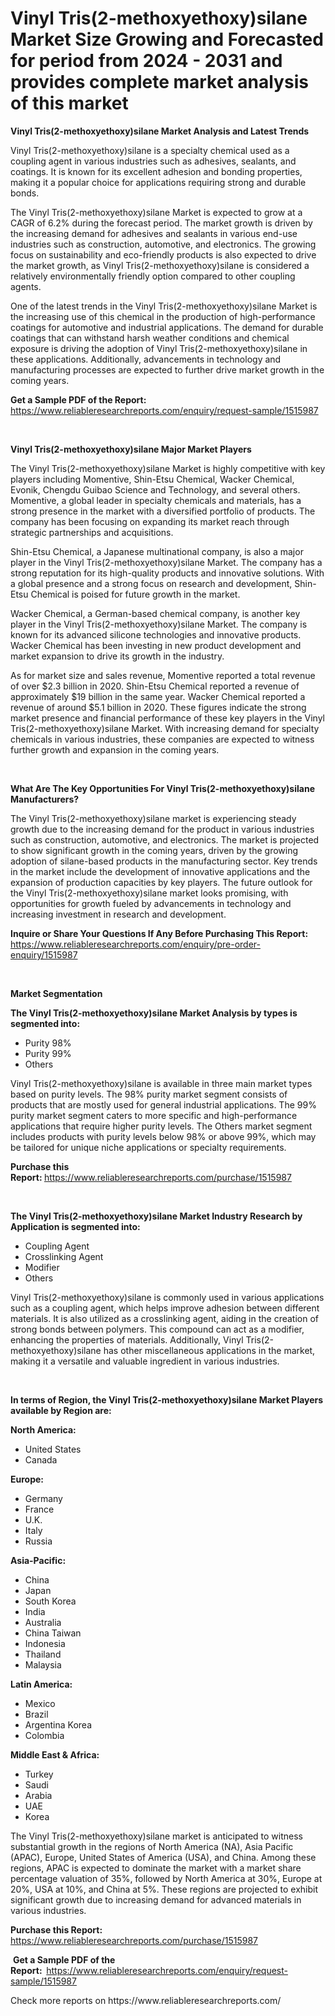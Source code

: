 <p><h1>Vinyl Tris(2-methoxyethoxy)silane Market Size Growing and Forecasted for period from 2024 - 2031 and provides complete market analysis of this market</h1></p><p><strong>Vinyl Tris(2-methoxyethoxy)silane Market Analysis and Latest Trends</strong></p>
<p><p>Vinyl Tris(2-methoxyethoxy)silane is a specialty chemical used as a coupling agent in various industries such as adhesives, sealants, and coatings. It is known for its excellent adhesion and bonding properties, making it a popular choice for applications requiring strong and durable bonds.</p><p>The Vinyl Tris(2-methoxyethoxy)silane Market is expected to grow at a CAGR of 6.2% during the forecast period. The market growth is driven by the increasing demand for adhesives and sealants in various end-use industries such as construction, automotive, and electronics. The growing focus on sustainability and eco-friendly products is also expected to drive the market growth, as Vinyl Tris(2-methoxyethoxy)silane is considered a relatively environmentally friendly option compared to other coupling agents.</p><p>One of the latest trends in the Vinyl Tris(2-methoxyethoxy)silane Market is the increasing use of this chemical in the production of high-performance coatings for automotive and industrial applications. The demand for durable coatings that can withstand harsh weather conditions and chemical exposure is driving the adoption of Vinyl Tris(2-methoxyethoxy)silane in these applications. Additionally, advancements in technology and manufacturing processes are expected to further drive market growth in the coming years.</p></p>
<p><strong>Get a Sample PDF of the Report:&nbsp;</strong> <a href="https://www.reliableresearchreports.com/enquiry/request-sample/1515987">https://www.reliableresearchreports.com/enquiry/request-sample/1515987</a></p>
<p>&nbsp;</p>
<p><strong>Vinyl Tris(2-methoxyethoxy)silane Major Market Players</strong></p>
<p><p>The Vinyl Tris(2-methoxyethoxy)silane Market is highly competitive with key players including Momentive, Shin-Etsu Chemical, Wacker Chemical, Evonik, Chengdu Guibao Science and Technology, and several others. Momentive, a global leader in specialty chemicals and materials, has a strong presence in the market with a diversified portfolio of products. The company has been focusing on expanding its market reach through strategic partnerships and acquisitions.</p><p>Shin-Etsu Chemical, a Japanese multinational company, is also a major player in the Vinyl Tris(2-methoxyethoxy)silane Market. The company has a strong reputation for its high-quality products and innovative solutions. With a global presence and a strong focus on research and development, Shin-Etsu Chemical is poised for future growth in the market.</p><p>Wacker Chemical, a German-based chemical company, is another key player in the Vinyl Tris(2-methoxyethoxy)silane Market. The company is known for its advanced silicone technologies and innovative products. Wacker Chemical has been investing in new product development and market expansion to drive its growth in the industry.</p><p>As for market size and sales revenue, Momentive reported a total revenue of over $2.3 billion in 2020. Shin-Etsu Chemical reported a revenue of approximately $19 billion in the same year. Wacker Chemical reported a revenue of around $5.1 billion in 2020. These figures indicate the strong market presence and financial performance of these key players in the Vinyl Tris(2-methoxyethoxy)silane Market. With increasing demand for specialty chemicals in various industries, these companies are expected to witness further growth and expansion in the coming years.</p></p>
<p>&nbsp;</p>
<p><strong>What Are The Key Opportunities For Vinyl Tris(2-methoxyethoxy)silane Manufacturers?</strong></p>
<p><p>The Vinyl Tris(2-methoxyethoxy)silane market is experiencing steady growth due to the increasing demand for the product in various industries such as construction, automotive, and electronics. The market is projected to show significant growth in the coming years, driven by the growing adoption of silane-based products in the manufacturing sector. Key trends in the market include the development of innovative applications and the expansion of production capacities by key players. The future outlook for the Vinyl Tris(2-methoxyethoxy)silane market looks promising, with opportunities for growth fueled by advancements in technology and increasing investment in research and development.</p></p>
<p><strong>Inquire or Share Your Questions If Any Before Purchasing This Report:</strong> <a href="https://www.reliableresearchreports.com/enquiry/pre-order-enquiry/1515987">https://www.reliableresearchreports.com/enquiry/pre-order-enquiry/1515987</a></p>
<p>&nbsp;</p>
<p><strong>Market Segmentation</strong></p>
<p><strong>The Vinyl Tris(2-methoxyethoxy)silane Market Analysis by types is segmented into:</strong></p>
<p><ul><li>Purity 98%</li><li>Purity 99%</li><li>Others</li></ul></p>
<p><p>Vinyl Tris(2-methoxyethoxy)silane is available in three main market types based on purity levels. The 98% purity market segment consists of products that are mostly used for general industrial applications. The 99% purity market segment caters to more specific and high-performance applications that require higher purity levels. The Others market segment includes products with purity levels below 98% or above 99%, which may be tailored for unique niche applications or specialty requirements.</p></p>
<p><strong>Purchase this Report:&nbsp;</strong><a href="https://www.reliableresearchreports.com/purchase/1515987">https://www.reliableresearchreports.com/purchase/1515987</a></p>
<p>&nbsp;</p>
<p><strong>The Vinyl Tris(2-methoxyethoxy)silane Market Industry Research by Application is segmented into:</strong></p>
<p><ul><li>Coupling Agent</li><li>Crosslinking Agent</li><li>Modifier</li><li>Others</li></ul></p>
<p><p>Vinyl Tris(2-methoxyethoxy)silane is commonly used in various applications such as a coupling agent, which helps improve adhesion between different materials. It is also utilized as a crosslinking agent, aiding in the creation of strong bonds between polymers. This compound can act as a modifier, enhancing the properties of materials. Additionally, Vinyl Tris(2-methoxyethoxy)silane has other miscellaneous applications in the market, making it a versatile and valuable ingredient in various industries.</p></p>
<p>&nbsp;</p>
<p><strong>In terms of Region, the Vinyl Tris(2-methoxyethoxy)silane Market Players available by Region are:</strong></p>
<p>
    <p> <strong> North America: </strong>
        <ul>
            <li>United States</li>
            <li>Canada</li>
        </ul>
        </p> 
    <p> <strong> Europe: </strong>
        <ul>
            <li>Germany</li>
            <li>France</li>
            <li>U.K.</li>
            <li>Italy</li>
            <li>Russia</li>
        </ul>
        </p> 
    <p> <strong> Asia-Pacific: </strong>
        <ul>
            <li>China</li>
            <li>Japan</li>
            <li>South Korea</li>
            <li>India</li>
            <li>Australia</li>
            <li>China Taiwan</li>
            <li>Indonesia</li>
            <li>Thailand</li>
            <li>Malaysia</li>
        </ul>
        </p> 
    <p> <strong> Latin America: </strong>
        <ul>
            <li>Mexico</li>
            <li>Brazil</li>
            <li>Argentina Korea</li>
            <li>Colombia</li>
        </ul>
        </p> 
    <p> <strong> Middle East & Africa: </strong>
        <ul>
            <li>Turkey</li>
            <li>Saudi</li>
            <li>Arabia</li>
            <li>UAE</li>
            <li>Korea</li>
        </ul>
    </p>
    </p>
<p><p>The Vinyl Tris(2-methoxyethoxy)silane market is anticipated to witness substantial growth in the regions of North America (NA), Asia Pacific (APAC), Europe, United States of America (USA), and China. Among these regions, APAC is expected to dominate the market with a market share percentage valuation of 35%, followed by North America at 30%, Europe at 20%, USA at 10%, and China at 5%. These regions are projected to exhibit significant growth due to increasing demand for advanced materials in various industries.</p></p>
<p><strong>Purchase this Report: </strong><a href="https://www.reliableresearchreports.com/purchase/1515987">https://www.reliableresearchreports.com/purchase/1515987</a></p>
<p>&nbsp;<strong>Get a Sample PDF of the Report:&nbsp;&nbsp;</strong><a href="https://www.reliableresearchreports.com/enquiry/request-sample/1515987">https://www.reliableresearchreports.com/enquiry/request-sample/1515987</a></p>
<p><strong></strong></p>
<p>Check more reports on https://www.reliableresearchreports.com/</p>